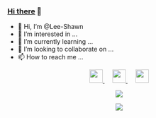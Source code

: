 ### <a href="https://lee-shawn.github.io/" target="_blank">Hi there</a> 👋


- 👋 Hi, I’m @Lee-Shawn
- 👀 I’m interested in ...
- 🌱 I’m currently learning ...
- 💞️ I’m looking to collaborate on ...
- 📫 How to reach me ...

<!---
Lee-Shawn/Lee-Shawn is a ✨ special ✨ repository because its `README.md` (this file) appears on your GitHub profile.
You can click the Preview link to take a look at your changes.
--->
<p align="center">
  <a href="https://blog.csdn.net/aust_yun?spm=1001.2100.3001.5343" target="_blank" title="CSDN博客">
    <img src="https://img.icons8.com/material/48/000000/csdn.png" width="30px"/>
  </a>
  &emsp;
  <a href= "https://ximingze.gitee.io" target="_blank" title="个人站点">
    <img src="https://img.icons8.com/metro/26/000000/home.png" width="30px"/>
  </a>
  &emsp;
  <a href="https://javanote.doc.xxx.cn/" target="_blank" title="Java笔记">
    <img src="https://img.icons8.com/ios-glyphs/256/000000/coffee.png" width="30px"/>
  </a>  
</p>
<p align="center">
  <a href="https://github.com/Lee-Shawn">
    <img src="https://github-profile-trophy.vercel.app/?username=Lee-Shawn&theme=darkhub" />
  </a>
</p>
<p align="center">
  <a href="https://github.com/Lee-Shawn">
    <img src="https://github-readme-stats.vercel.app/api?username=Lee-Shawn&theme=dracula&show_icons=true" />
  </a>
</p>
